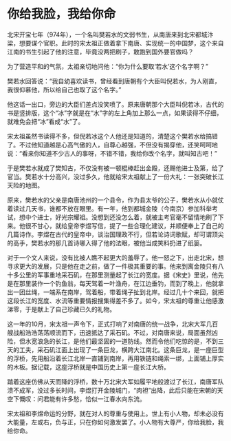 # 你给我脸，我给你命

北宋开宝七年（974年），一个名叫樊若水的文弱书生，从南唐来到北宋都城汴梁，想要谋个官职。此时的宋太祖正做着拿下南唐、实现统一的中国梦，这个来自江南的书生引起了他的注意，毕竟没两把刷子，敢跑到国外要官做吗？ 

为了营造平和的气氛，太祖亲切地问他：“你为什么要取‘若水’这个名字啊？” 

樊若水回答说：“我自幼喜欢读书，曾经看到唐朝有个大臣叫倪若水，为人刚直，我很仰慕他，所以给自己也取了这个名字。” 

他这话一出口，旁边的大臣们差点没笑喷了。原来唐朝那个大臣叫倪若冰，古代的书是竖排版，这个“冰”字就是在“水”字的左上角加上那么一点，如果读得不仔细，就难免会把“冰”看成“水”了。 

宋太祖虽然书读得不多，但倪若冰这个人他还是知道的，清楚这个樊若水给搞错了。不过他知道越是心高气傲的人，自尊心越强，不但没有揭穿他，还笑呵呵地说：“看来你知道不少古人的事呀，不错不错，我给你改个名字，就叫知古吧！” 

于是樊若水就成了樊知古，不仅没有被一顿棍棒赶出金殿，还赐他进士及第，给了官当。樊若水十分高兴，没过多久，他就给宋太祖献上了一份大礼：一张突破长江天险的地图。 

原来，樊若水的父亲是南唐池州的一个县令，作为县太爷的公子，樊若水从小就仗着读过几天书，谁都不放在眼里。有一年，他到都城金陵（今南京）参加科举考试，想中个进士，好光宗耀祖。没想到还没怎么着，就被主考官毫不留情地刷了下来。他很不甘心，就给皇帝李煜写信，提了一些合理化建议，并顺便奉上了自己的几篇诗作。李煜在古代的皇帝中，谈治国理政不行，但若论诗词歌赋，却可谓顶尖的高手，樊若水的那几首诗哪入得了他的法眼，被他当成笑料扔进了纸篓。 

对于一个文人来说，没有比被人瞧不起更大的羞辱了。他一怒之下，出走北宋，想寻求更大的发展，只是他在走之前，做了一件极其重要的事。他来到离金陵只有八十多公里的军事重地采石矶，在那里测量起了长江的宽度。据《宋史》里说，他先是在那里装作一个钓鱼翁，每天驾着一叶渔舟，在江边垂钓，而到了晚上，他就拿出一团丝绳，一端系在南岸，驾着船，带着绳子扯到北岸。经过几十个来回，就把这段长江的宽度、水流等重要情报搜集得差不多了。如今，宋太祖的尊重让他感激涕零，于是献上了自己珍藏已久的礼物。 

这一年的10月，宋太祖一声令下，正式打响了对南唐的统一战争，北宋大军几百艘战船浩浩荡荡顺流而下，迅速抵达了采石矶。不过，对南唐来说，局面虽然凶险，但水宽浪急的长江，是他们最坚固的一道防线。然而令他们吃惊的是，不到三天的工夫，采石矶江面上出现了一条巨龙，横跨大江南北。这条巨龙，是一座巨型的浮桥，先用船沿着长江北岸一直铺到南岸，再用铁链和绳索一绑，上面铺上厚实的木板。据记载，这座浮桥就是中国历史上第一座长江大桥。 

踏着这座仿佛从天而降的浮桥，数十万北宋大军如履平地般渡过了长江，南唐军队溃不成军，没过多长时间，李煜打开金陵城门，“肉袒”出降，此后只能在宋朝的天空下慨叹：问君能有许多愁，恰似一江春水向东流。 

宋太祖和李煜命运的分野，就在对人的尊重与使用上。世上有小人物，却未必没有大能量，左或右，负与正，只在你如何激发罢了。小人物有大尊严，你给我脸，我给你命。